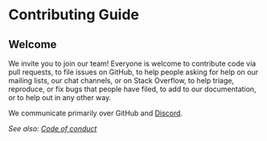 Contributing Guide
=======================

Welcome
-------

We invite you to join our team! Everyone is welcome to contribute code
via pull requests, to file issues on GitHub, to help people asking for
help on our mailing lists, our chat channels, or on Stack Overflow, to
help triage, reproduce, or fix bugs that people have filed, to add to our
documentation, or to help out in any other way.

We communicate primarily over GitHub and [Discord]([Discord](https://discord.gg/r7TaetxQNW)).

_See also: [Code of conduct](CODE_OF_CONDUCT.md)_
